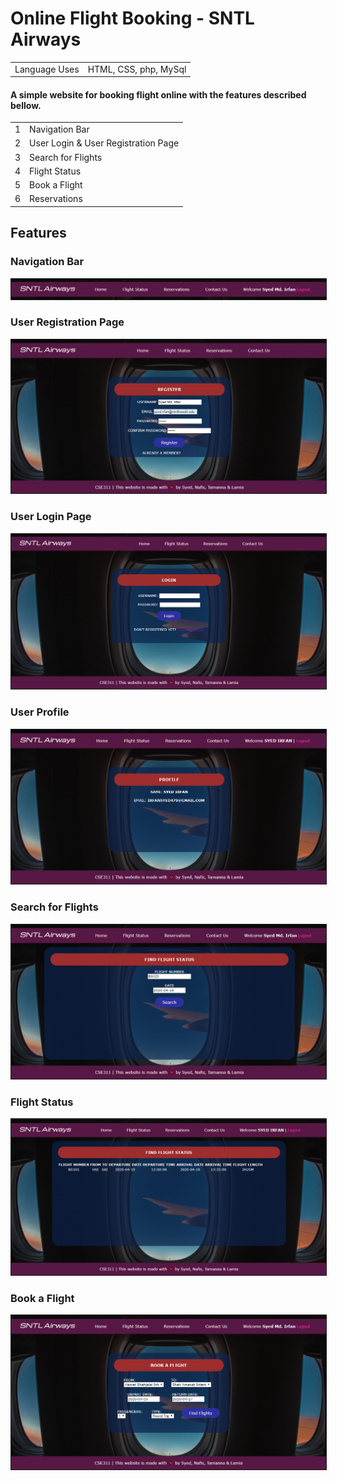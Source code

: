 # Online Flight Booking - SNTL Airways

<table>
  <tr>
    <td> Language Uses </td>
    <td> HTML, CSS, php, MySql</td>
  </tr>
</table>



#### A simple website for booking flight online with the features described bellow. 
<table>
  <tr>
    <td> 1 </td>
    <td> Navigation Bar</td>
  </tr>
  <tr>
    <td> 2 </td>
    <td> User Login & User Registration Page</td>
  </tr>
  <tr>
    <td> 3 </td>
    <td> Search for Flights </td>
  </tr>
  <tr>
    <td> 4 </td>
    <td> Flight Status </td>
  </tr>
  <tr>
    <td> 5 </td>
    <td> Book a Flight </td>
  </tr>
  <tr>
    <td> 6 </td>
    <td> Reservations </td>
  </tr>
  
</table>

## Features

### Navigation Bar
<img src="img/navbar.png" border="1">

<br />

### User Registration Page
<img src="img/register.PNG" border="1">

<br />

### User Login Page
<img src="img/login.PNG" border="1">

<br />

### User Profile
<img src="img/profile.PNG" border="1">

<br />

### Search for Flights
<img src="img/flightstatus.PNG" border="1">

<br />

### Flight Status
<img src="img/showstats.PNG" border="1">

<br />

### Book a Flight
<img src="img/bookaflight.PNG" border="1">
